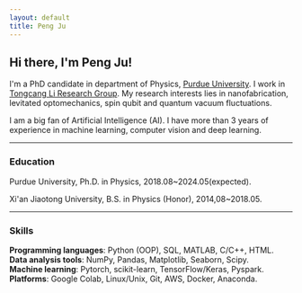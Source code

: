 ```yaml
---
layout: default
title: Peng Ju
---
```

## Hi there, I'm Peng Ju!

I'm a PhD candidate in department of Physics, [Purdue University](https://www.purdue.edu/). I work in [Tongcang Li Research Group](https://sites.google.com/site/litongcang). My research interests lies in nanofabrication, levitated optomechanics, spin qubit and quantum vacuum fluctuations.

I am a big fan of Artificial Intelligence (AI). I have more than 3 years of experience in machine learning, computer vision and deep learning.

---
### Education
Purdue University,         Ph.D. in Physics,        2018.08~2024.05(expected). 

Xi'an Jiaotong University, B.S. in Physics (Honor), 2014,08~2018.05.  


---
### Skills
**Programming languages**: Python (OOP), SQL, MATLAB, C/C++, HTML.   
**Data analysis tools**: NumPy, Pandas, Matplotlib, Seaborn, Scipy.  
**Machine learning**: Pytorch, scikit-learn, TensorFlow/Keras, Pyspark.    
**Platforms**: Google Colab, Linux/Unix, Git, AWS, Docker, Anaconda.  



